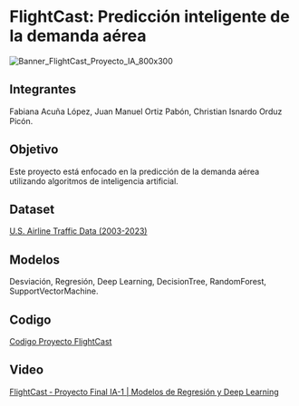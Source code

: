 # FlightCast: Predicción inteligente de la demanda aérea 
![Banner_FlightCast_Proyecto_IA_800x300](https://github.com/user-attachments/assets/9af153fd-4472-47b6-a0d3-f2144bed66c3)

## Integrantes 
Fabiana Acuña López, Juan Manuel Ortiz Pabón, Christian Isnardo Orduz Picón.

## Objetivo
Este proyecto está enfocado en la predicción de la demanda aérea utilizando algoritmos de inteligencia artificial. 

## Dataset
[U.S. Airline Traffic Data (2003-2023)](https://www.kaggle.com/datasets/yyxian/u-s-airline-traffic-data/data)

## Modelos
Desviación, Regresión, Deep Learning, DecisionTree, RandomForest, SupportVectorMachine.

## Codigo 
[Codigo Proyecto FlightCast](https://github.com/FelineSeven/FlightCast_IA1_2024-2/blob/main/Flight_Cast_IA-1_20242/Proyecto_IA.ipynb)
## Video
[FlightCast ‐ Proyecto Final IA-1 | Modelos de Regresión y Deep Learning](https://www.youtube.com/watch?v=D9uxNw4OAmI)
